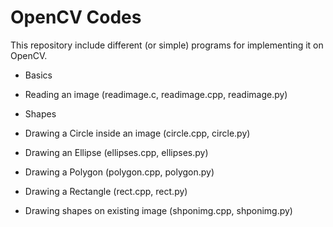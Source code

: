 OpenCV Codes
============

This repository include different (or simple) programs for implementing it on OpenCV.

* Basics
		
 *	Reading an image (readimage.c, readimage.cpp, readimage.py)

* Shapes

 *	Drawing a Circle inside an image (circle.cpp, circle.py)
 *	Drawing an Ellipse (ellipses.cpp, ellipses.py)
 *	Drawing a Polygon (polygon.cpp, polygon.py)
 *	Drawing a Rectangle (rect.cpp, rect.py)
 *	Drawing shapes on existing image (shponimg.cpp, shponimg.py)

